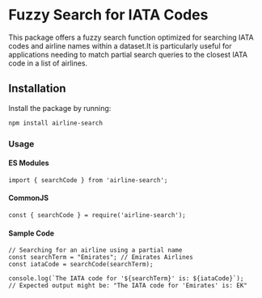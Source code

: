 # Fuzzy Search for IATA Codes

This package offers a fuzzy search function optimized for searching IATA codes and airline names within a dataset.It is particularly useful for applications needing to match partial search queries to the closest IATA code in a list of airlines.

## Installation

Install the package by running:

```bash
npm install airline-search
```

### Usage
#### ES Modules
```
import { searchCode } from 'airline-search';
```
#### CommonJS
```
const { searchCode } = require('airline-search');
```

#### Sample Code
```
// Searching for an airline using a partial name
const searchTerm = "Emirates"; // Emirates Airlines
const iataCode = searchCode(searchTerm);

console.log(`The IATA code for '${searchTerm}' is: ${iataCode}`);
// Expected output might be: "The IATA code for 'Emirates' is: EK"
```
